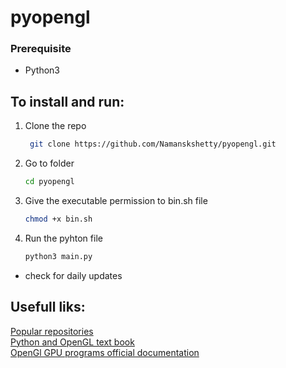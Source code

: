 # pyopengl
### Prerequisite
* Python3
## To install and run:
1. Clone the repo
   ```sh
    git clone https://github.com/Namanskshetty/pyopengl.git
    ```
2. Go to folder
   ```sh
   cd pyopengl
   ```
3. Give the executable permission to bin.sh file
   ```sh
   chmod +x bin.sh
   ```
4. Run the pyhton file
    ```sh
    python3 main.py
    ```
* check for daily updates
## Usefull liks:
<html><body>
   <a href="https://github.com/Namanskshetty" >Popular repositories</a><br>
   <a href="https://www.labri.fr/perso/nrougier/python-opengl/#preface" >Python and OpenGL text book</a><br>
   <a href="https://www.khronos.org/registry/OpenGL-Refpages/" >OpenGl GPU programs official documentation</a><br>
   </body></html>
